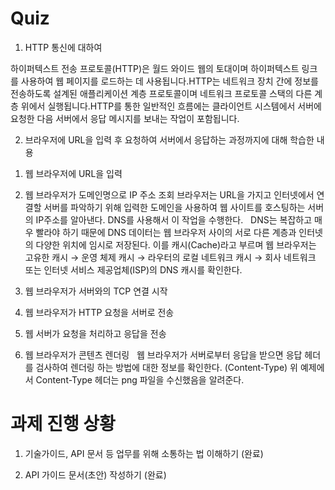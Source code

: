 # Quiz
1. HTTP 통신에 대하여

하이퍼텍스트 전송 프로토콜(HTTP)은 월드 와이드 웹의 토대이며 하이퍼텍스트 링크를 사용하여 웹 페이지를 로드하는 데 사용됩니다.HTTP는 네트워크 장치 간에 정보를 전송하도록 설계된 애플리케이션 계층 프로토콜이며 네트워크 프로토콜 스택의 다른 계층 위에서 실행됩니다.HTTP를 통한 일반적인 흐름에는 클라이언트 시스템에서 서버에 요청한 다음 서버에서 응답 메시지를 보내는 작업이 포함됩니다.

2. 브라우저에 URL을 입력 후 요청하여 서버에서 응답하는 과정까지에 대해 학습한 내용
1) 웹 브라우저에 URL을 입력
2) 웹 브라우저가 도메인명으로 IP 주소 조회
 브라우저는 URL을 가지고 인터넷에서 연결할 서버를 파악하기 위해 입력한 도메인을 사용하여 웹 사이트를 호스팅하는 서버의 IP주소를 알아낸다. DNS를 사용해서 이 작업을 수행한다.
 
DNS는 복잡하고 매우 빨라야 하기 때문에 DNS 데이터는 웹 브라우저 사이의 서로 다른 계층과 인터넷의 다양한 위치에 임시로 저장된다.
이를 캐시(Cache)라고 부르며 웹 브라우저는 고유한 캐시 → 운영 체제 캐시 → 라우터의 로컬 네트워크 캐시 → 회사 네트워크 또는 인터넷 서비스 제공업체(ISP)의 DNS 캐시를 확인한다.

3) 웹 브라우저가 서버와의 TCP 연결 시작
4) 웹 브라우저가 HTTP 요청을 서버로 전송
5) 웹 서버가 요청을 처리하고 응답을 전송
6) 웹 브라우저가 콘텐츠 렌더링
 
웹 브라우저가 서버로부터 응답을 받으면 응답 헤더를 검사하여 렌더링 하는 방법에 대한 정보를 확인한다. (Content-Type)
위 예제에서 Content-Type 헤더는 png 파일을 수신했음을 알려준다.


# 과제 진행 상황
1. 기술가이드, API 문서 등 업무를 위해 소통하는 법 이해하기 (완료)
   
2. API 가이드 문서(초안) 작성하기 (완료)



